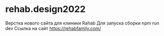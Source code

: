 # rehab.design2022
Верстка нового сайта для клиники Rahab
Для запуска сборки npm run dev
Ссылка на сайт https://rehabfamily.com/
